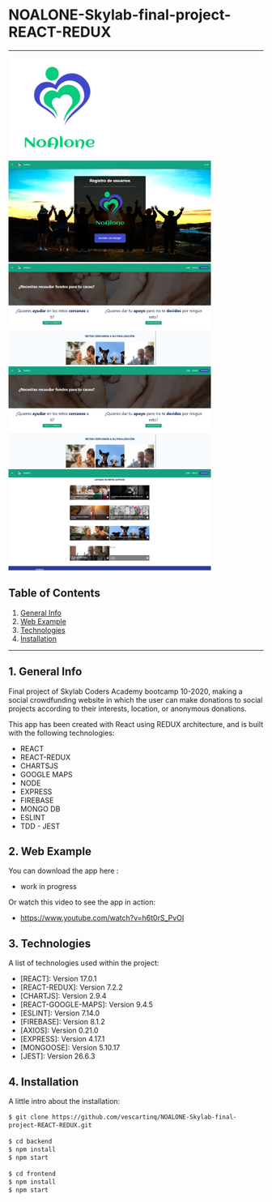 # NOALONE-Skylab-final-project-REACT-REDUX

---

<img src="images/logo.png" width="200" height="200" >
<img src="images/noAlone1.jpg" width="400" height="200" >
<img src="images/noAlone2.jpg" width="400" height="200" >
<img src="images/noAlone3.jpg" width="400" height="200" >
<img src="images/noAlone4.jpg" width="400" height="200" >


## Table of Contents

1. [General Info](#general-info)
2. [Web Example](#web-example)
3. [Technologies](#technologies)
4. [Installation](#installation)

---

## 1. General Info

Final project of Skylab Coders Academy bootcamp 10-2020, making a social
crowdfunding website in which the user can make donations to social projects
according to their interests, location, or anonymous donations.

This app has been created with React using REDUX architecture, and is built with
the following technologies:

- REACT
- REACT-REDUX
- CHARTSJS
- GOOGLE MAPS
- NODE
- EXPRESS
- FIREBASE
- MONGO DB
- ESLINT
- TDD - JEST

## 2. Web Example

You can download the app here :

- work in progress

Or watch this video to see the app in action:

- https://www.youtube.com/watch?v=h6t0rS_PvOI

## 3. Technologies

A list of technologies used within the project:

- [REACT]: Version 17.0.1
- [REACT-REDUX]: Version 7.2.2
- [CHARTJS]: Version 2.9.4
- [REACT-GOOGLE-MAPS]: Version 9.4.5
- [ESLINT]: Version 7.14.0
- [FIREBASE]: Version 8.1.2
- [AXIOS]: Version 0.21.0
- [EXPRESS]: Version 4.17.1
- [MONGOOSE]: Version 5.10.17
- [JEST]: Version 26.6.3

## 4. Installation

A little intro about the installation:

```
$ git clone https://github.com/vescartinq/NOALONE-Skylab-final-project-REACT-REDUX.git

$ cd backend
$ npm install
$ npm start

$ cd frontend
$ npm install
$ npm start
```
